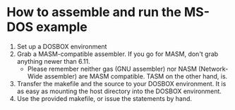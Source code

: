 # How to assemble and run the MS-DOS example

1. Set up a DOSBOX environment
2. Grab a MASM-compatible assembler. If you go for MASM, don't grab anything newer than 6.11.
   - Please remember neither gas (GNU assembler) nor NASM (Network-Wide assembler) are MASM compatible. TASM on the other hand, is.
3. Transfer the makefile and the source to your DOSBOX environment. It is as easy as mounting the host directory into the DOSBOX environment.
4. Use the provided makefile, or issue the statements by hand.
